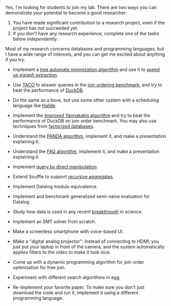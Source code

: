 Yes, I'm looking for students to join my lab.
There are two ways you can demonstrate your potential to become a good researcher: 

1. You have made significant contribution to a research project, even if the project has not succeeded yet. 
2. If you don't have any research experience, complete one of the tasks below *independently*.

Most of my research concerns databases and programming languages, but I have a wide range of interests, and you can get me excited about anything if you try.

* Implement a [tree automata minimization algorithm](https://www.isi.edu/~jonmay/pubs/tr-633.pdf) and use it to [speed up egraph extraction](https://remy.wang/reports/dfta.pdf).

* Use [TACO](http://tensor-compiler.org) to answer queries in the [join ordering benchmark](https://github.com/gregrahn/join-order-benchmark), and try to beat the performance of [DuckDB](https://duckdb.org).

* Do the same as a bove, but use some other system with a scheduling language like [Halide](https://halide-lang.org).

* Implement the [improved Yannakakis algorithm](https://webusers.imj-prg.fr/~arnaud.durand/papers/BDGlongversion.pdf) and try to beat the performance of DuckDB on join order benchmark. You may also use techniques from [factorized databases](https://www.cs.ox.ac.uk/dan.olteanu/papers/os-sigrec16.pdf).

* Understand the [PANDA algorithm](https://arxiv.org/pdf/1612.02503.pdf), implement it, and make a presentation explaining it.

* Understand the [FAQ algorithm](https://arxiv.org/abs/1504.04044), implement it, and make a presentation explaining it.

* Implement [query by direct manipulation](https://people.csail.mit.edu/ebakke/research/sieuferd_sigmod2016.pdf).

* Extend Souffle to support [recursive aggregates](https://github.com/souffle-lang/souffle/pull/2263).

* Implement Datalog modulo equivalence.

* Implement and benchmark generalized semi-naive evaluation for Datalog.

* Study how data is used in any recent [breakthough](https://www.quantamagazine.org/videos/2021s-biggest-breakthroughs-in-physics/) in science.

* Implement an SMT solver from scratch.

* Make a screenless smartphone with voice-based UI.

* Make a "digital analog projector": instead of connecting to HDMI, you just put your laptop in front of the camera, and the system automatically applies filters to the video to make it look nice.

* Come up with a dynamic programming algorithm for join order optimization for free join.

* Experiment with different search algorithms in egg.

* Re-implement your favorite paper. To make sure you don't just download the code and run it, implement it using a different programming language. 
